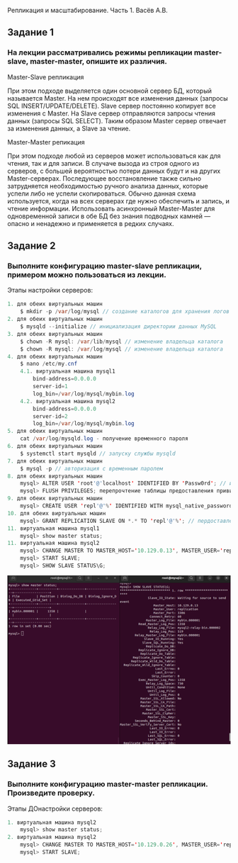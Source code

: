 Репликация и масштабирование. Часть 1. Васёв А.В.

## Задание 1
### На лекции рассматривались режимы репликации master-slave, master-master, опишите их различия.

Master-Slave репликация

При этом подходе выделяется один основной сервер БД, который называется Master. На нем происходят все изменения данных (запросы SQL INSERT/UPDATE/DELETE). Slave сервер постоянно копирует все изменения с Master. На Slave сервер отправляются запросы чтения данных (запросы SQL SELECT). Таким образом Master сервер отвечает за изменения данных, а Slave за чтение.

Master-Master репикация

При этом подходе любой из серверов может использоваться как для чтения, так и для записи. В случаче вызода из строя одного из серверов, с большей вероятностью потери данных будут и на других Master-серверах. Последующее восстановление также сильно затрудняется необходимостью ручного анализа данных, которые успели либо не успели скопироваться. Обычно данная схема используется, когда на всех серверах где нужно обеспечить и запись, и чтение информации. Использовать асинхронный Master-Master для одновременной записи в обе БД без знания подводных камней — опасно и ненадежно и применяется в редких случаях.

## Задание 2
### Выполните конфигурацию master-slave репликации, примером можно пользоваться из лекции.

Этапы настройки серверов:
```java
1. для обеих виртуальных машин
	$ mkdir -p /var/log/mysql // создание каталогов для хранения логов
2. для обеих виртуальных машин
	$ mysqld --initialize // инициализация директории данных MySQL
3. для обеих виртуальных машин
	$ chown -R mysql: /var/lib/mysql // изменение владельца каталога
	$ chown -R mysql: /var/log/mysql // изменение владельца каталога
4. для обеих виртуальных машин
	$ nano /etc/my.cnf
	4.1. виртуальная машина mysql1
		bind-address=0.0.0.0
		server-id=1
		log_bin=/var/log/mysql/mybin.log
	4.2. виртуальная машина mysql2
		bind-address=0.0.0.0
		server-id=2
		log_bin=/var/log/mysql/mybin.log
5. для обеих виртуальных машин 
	cat /var/log/mysqld.log - получение временного пароля
6. для обеих виртуальных машин 
	$ systemctl start mysqld // запуску службы mysqld
7. для обеих виртуальных машин 
	$ mysql -p // авторизация с временным паролем
8. для обеих виртуальных машин
	mysql> ALTER USER 'root'@'localhost' IDENTIFIED BY 'Passw0rd'; // изменение пароля root
	mysql> FLUSH PRIVILEGES; перепрочтение таблицы предоставления привилегий сервером
9. для обеих виртуальных машин
	mysql> CREATE USER 'repl'@'%' IDENTIFIED WITH mysql_native_password BY 'Passw0rdRepl; // создание пользователя, от имени которого будет выполняться репликация
10. для обеих виртуальных машин
	mysql> GRANT REPLICATION SLAVE ON *.* TO 'repl'@'%'; // пердоставление привелегий на репликацию
11. виртуальная машина mysql1
	mysql> show master status;
11. виртуальная машина mysql2
	mysql> CHANGE MASTER TO MASTER_HOST='10.129.0.13', MASTER_USER='repl', MASTER_PASSWORD='Passw0rdRepl, MASTER_LOG_FILE = 'mybin.000001', MASTER_LOG_POS = 1161; // настройка master - slave репликации
	mysql> START SLAVE;
	mysql> SHOW SLAVE STATUS\G;
```

![alt text](https://github.com/rus42/ReplicationAndScaling.Part1/blob/main/Task_2.png)

## Задание 3
### Выполните конфигурацию master-master репликации. Произведите проверку.

Этапы ДОнастройки серверов:

```java
1. виртуальная машина mysql2
	mysql> show master status;
2. виртуальная машина mysql2
	mysql> CHANGE MASTER TO MASTER_HOST='10.129.0.26', MASTER_USER='repl', MASTER_PASSWORD='Passw0rdRepl, MASTER_LOG_FILE = 'mybin.000001', MASTER_LOG_POS = 1366; // настройка master - master репликации
	mysql> START SLAVE;
```



